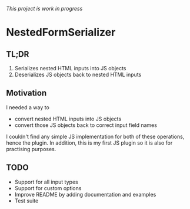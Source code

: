*This project is work in progress*

# NestedFormSerializer

## TL;DR
1. Serializes nested HTML inputs into JS objects 
2. Deserializes JS objects back to nested HTML inputs

## Motivation
I needed a way to
* convert nested HTML inputs into JS objects
* convert those JS objects back to correct input field names

I couldn't find any simple JS implementation for both of these operations, hence the plugin. In addition, this is my first JS plugin so it is also for practising purposes.

## TODO
* Support for all input types
* Support for custom options
* Improve README by adding documentation and examples
* Test suite


